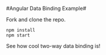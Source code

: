 #Angular Data Binding Example#

Fork and clone the repo.

```
npm install
npm start
```

See how cool two-way data binding is!
